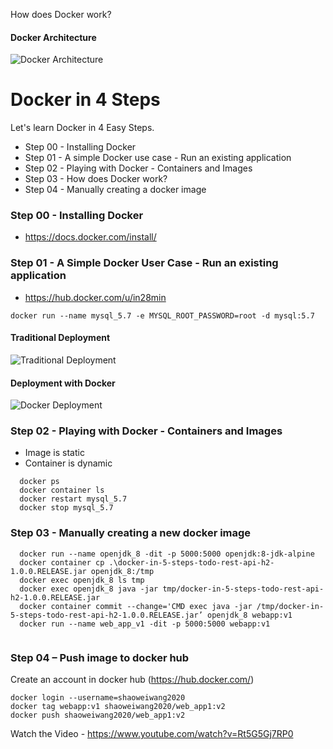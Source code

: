 
How does Docker work?

#### Docker Architecture

![Docker Architecture](images/docker-architecture.png)


# Docker in 4 Steps

Let's learn Docker in 4 Easy Steps. 


- Step 00 - Installing Docker
- Step 01 - A simple Docker use case - Run an existing application
- Step 02 - Playing with Docker - Containers and Images
- Step 03 - How does Docker work?
- Step 04 - Manually creating a docker image


### Step 00 - Installing Docker

- https://docs.docker.com/install/

### Step 01 - A Simple Docker User Case - Run an existing application

- https://hub.docker.com/u/in28min

```
docker run --name mysql_5.7 -e MYSQL_ROOT_PASSWORD=root -d mysql:5.7 
```


#### Traditional Deployment

![Traditional Deployment](images/docker-traditional-deployment.png)

#### Deployment with Docker

![Docker Deployment](images/docker-zz-deployment.png)


### Step 02 - Playing with Docker - Containers and Images

- Image is static
- Container is dynamic

```
  docker ps
  docker container ls
  docker restart mysql_5.7
  docker stop mysql_5.7

```


### Step 03 - Manually creating a new docker image


```
  docker run --name openjdk_8 -dit -p 5000:5000 openjdk:8-jdk-alpine
  docker container cp .\docker-in-5-steps-todo-rest-api-h2-1.0.0.RELEASE.jar openjdk_8:/tmp
  docker exec openjdk_8 ls tmp
  docker exec openjdk_8 java -jar tmp/docker-in-5-steps-todo-rest-api-h2-1.0.0.RELEASE.jar
  docker container commit --change='CMD exec java -jar /tmp/docker-in-5-steps-todo-rest-api-h2-1.0.0.RELEASE.jar’ openjdk_8 webapp:v1
  docker run --name web_app_v1 -dit -p 5000:5000 webapp:v1


```


### Step 04 – Push image to docker hub

Create an account in docker hub (https://hub.docker.com/)

```
docker login --username=shaoweiwang2020
docker tag webapp:v1 shaoweiwang2020/web_app1:v2 
docker push shaoweiwang2020/web_app1:v2
```


Watch the Video - https://www.youtube.com/watch?v=Rt5G5Gj7RP0

